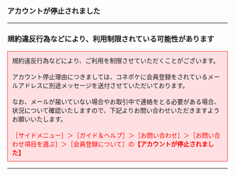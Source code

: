 <h3>アカウントが停止されました</h3>
<hr>

<h3>規約違反行為などにより、利用制限されている可能性があります</h3>

<div style="padding: 10px; margin-top: 15px; margin-bottom: 15px; border: 1px solid #ff3333; background-color: #ffe0e2;">
規約違反行為などにより、ご利用を制限させていただくことがございます。<br>
<br>
アカウント停止理由につきましては、コネポケに会員登録をされているメールアドレスに別途メッセージを送付させていただいております。<br>
<br>
なお、メールが届いていない場合やお取引中で連絡をとる必要がある場合、状況について確認いたしますので、下記よりお問い合わせいただきますようお願いいたします。<br>
<br>
<font color="#ff0000">［サイドメニュー］＞［ガイド＆ヘルプ］＞［お問い合わせ］＞［お問い合わせ項目を選ぶ］＞［会員登録について］の<strong>【アカウントが停止されました】</strong></font>
</div>

<hr>